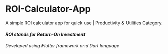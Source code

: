 # ROI-Calculator-App
A simple ROI calculator app for quick use | Productivity &amp; Utilities Category.
#### **_ROI stands for Return-On Investment_**
###### Developed using Flutter framework and Dart language
